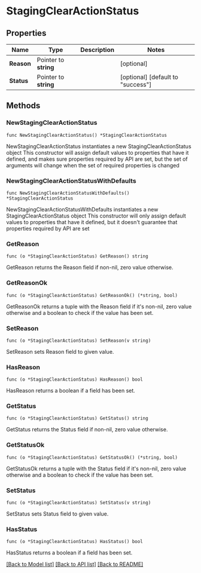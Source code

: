 # StagingClearActionStatus

## Properties

Name | Type | Description | Notes
------------ | ------------- | ------------- | -------------
**Reason** | Pointer to **string** |  | [optional] 
**Status** | Pointer to **string** |  | [optional] [default to "success"]

## Methods

### NewStagingClearActionStatus

`func NewStagingClearActionStatus() *StagingClearActionStatus`

NewStagingClearActionStatus instantiates a new StagingClearActionStatus object
This constructor will assign default values to properties that have it defined,
and makes sure properties required by API are set, but the set of arguments
will change when the set of required properties is changed

### NewStagingClearActionStatusWithDefaults

`func NewStagingClearActionStatusWithDefaults() *StagingClearActionStatus`

NewStagingClearActionStatusWithDefaults instantiates a new StagingClearActionStatus object
This constructor will only assign default values to properties that have it defined,
but it doesn't guarantee that properties required by API are set

### GetReason

`func (o *StagingClearActionStatus) GetReason() string`

GetReason returns the Reason field if non-nil, zero value otherwise.

### GetReasonOk

`func (o *StagingClearActionStatus) GetReasonOk() (*string, bool)`

GetReasonOk returns a tuple with the Reason field if it's non-nil, zero value otherwise
and a boolean to check if the value has been set.

### SetReason

`func (o *StagingClearActionStatus) SetReason(v string)`

SetReason sets Reason field to given value.

### HasReason

`func (o *StagingClearActionStatus) HasReason() bool`

HasReason returns a boolean if a field has been set.

### GetStatus

`func (o *StagingClearActionStatus) GetStatus() string`

GetStatus returns the Status field if non-nil, zero value otherwise.

### GetStatusOk

`func (o *StagingClearActionStatus) GetStatusOk() (*string, bool)`

GetStatusOk returns a tuple with the Status field if it's non-nil, zero value otherwise
and a boolean to check if the value has been set.

### SetStatus

`func (o *StagingClearActionStatus) SetStatus(v string)`

SetStatus sets Status field to given value.

### HasStatus

`func (o *StagingClearActionStatus) HasStatus() bool`

HasStatus returns a boolean if a field has been set.


[[Back to Model list]](../README.md#documentation-for-models) [[Back to API list]](../README.md#documentation-for-api-endpoints) [[Back to README]](../README.md)


